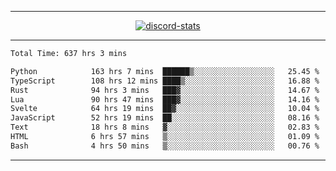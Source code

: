 <a href="https://www.github.com/ripavoid" target="_blank" rel="noreferrer">

-------

<div align='center'>
    <a href='https://discordapp.com/users/825178146797518881'>
        <img align='center' alt='discord-stats' src='https://api.discord-status.me/825178146797518881?nitro&boost=4&gradient=%231e0b1a%2C%23000000%2C%23000000%2C%23160316'></img>
    </a>
</div>

-------

<!--START_SECTION:waka-->

```txt
Total Time: 637 hrs 3 mins

Python            163 hrs 7 mins  ██████▒░░░░░░░░░░░░░░░░░░   25.45 %
TypeScript        108 hrs 12 mins ████▒░░░░░░░░░░░░░░░░░░░░   16.88 %
Rust              94 hrs 3 mins   ███▓░░░░░░░░░░░░░░░░░░░░░   14.67 %
Lua               90 hrs 47 mins  ███▓░░░░░░░░░░░░░░░░░░░░░   14.16 %
Svelte            64 hrs 19 mins  ██▓░░░░░░░░░░░░░░░░░░░░░░   10.04 %
JavaScript        52 hrs 19 mins  ██░░░░░░░░░░░░░░░░░░░░░░░   08.16 %
Text              18 hrs 8 mins   ▓░░░░░░░░░░░░░░░░░░░░░░░░   02.83 %
HTML              6 hrs 57 mins   ▒░░░░░░░░░░░░░░░░░░░░░░░░   01.09 %
Bash              4 hrs 50 mins   ▒░░░░░░░░░░░░░░░░░░░░░░░░   00.76 %
```

<!--END_SECTION:waka-->

-------
